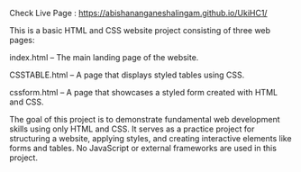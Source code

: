 Check Live Page : https://abishananganeshalingam.github.io/UkiHC1/


This is a basic HTML and CSS website project consisting of three web pages:

index.html – The main landing page of the website.

CSSTABLE.html – A page that displays styled tables using CSS.

cssform.html – A page that showcases a styled form created with HTML and CSS.

The goal of this project is to demonstrate fundamental web development skills using only HTML and CSS. It serves as a practice project for structuring a website, applying styles, and creating interactive elements like forms and tables. No JavaScript or external frameworks are used in this project.



